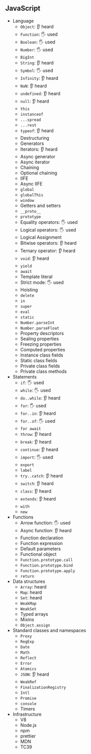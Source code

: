 ## JavaScript

- Language
  - `Object`: 👂 heard
  - `Function`: 🖐️ used
  - `Boolean`: 🖐️ used
  - `Number`: 🖐️ used
  - `BigInt`
  - `String`: 👂 heard
  - `Symbol`: 🖐️ used
  - `Infinity`: 👂 heard
  - `NaN`: 👂 heard
  - `undefined`: 👂 heard
  - `null`: 👂 heard
  - `this`
  - `instanceof`
  - `...spread`
  - `...rest`
  - `typeof`: 👂 heard
  - Destructuring
  - Generators
  - Iterators: 👂 heard
  - Async generator
  - Async iterator
  - Chaining
  - Optional chaining
  - IIFE
  - Async IIFE
  - `global`
  - `globalThis`
  - `window`
  - Getters and setters
  - `__proto__`
  - `prototype`
  - Equality operators: 🖐️ used
  - Logical operators: 🖐️ used
  - Logical Assignment
  - Bitwise operators: 👂 heard
  - Ternary operator: 👂 heard
  - `void`: 👂 heard
  - `yield`
  - `await`
  - Template literal
  - Strict mode: 🖐️ used
  - Hoisting
  - `delete`
  - `in`
  - `super`
  - `eval`
  - `static`
  - `Number.parseInt`
  - `Number.parseFloat`
  - Property descriptors
  - Sealing properties
  - Freezing properties
  - Computed properties
  - Instance class fields
  - Static class fields
  - Private class fields
  - Private class methods
- Statements
  - `if`: 🖐️ used
  - `while`: 🖐️ used
  - `do..while`: 👂 heard
  - `for`: 🖐️ used
  - `for..in`: 👂 heard
  - `for..of`: 🖐️ used
  - `for await`
  - `throw`: 👂 heard
  - `break`: 👂 heard
  - `continue`: 👂 heard
  - `import`: 🖐️ used
  - `export`
  - `label`
  - `try..catch`: 👂 heard
  - `switch`: 👂 heard
  - `class`: 👂 heard
  - `extends`: 👂 heard
  - `with`
  - `new`
- Functions
  - Arrow function: 🖐️ used
  - Async function: 👂 heard
  - Function declaration
  - Function expression
  - Default parameters
  - Functional object
  - `Function.prototype.call`
  - `Function.prototype.bind`
  - `Function.prototype.apply`
  - `return`
- Data structures
  - `Array`: heard
  - `Map`: heard
  - `Set`: heard
  - `WeakMap`
  - `WeakSet`
  - Typed arrays
  - Mixins
  - `Object.assign`
- Standard classes and namespaces
  - `Proxy`
  - `RegExp`
  - `Date`
  - `Math`
  - `Reflect`
  - `Error`
  - `Atomics`
  - `JSON`: 👂 heard
  - `WeakRef`
  - `FinalizationRegistry`
  - `Intl`
  - `Promise`
  - `console`
  - Timers
- Infrastructure
  - V8
  - Node.js
  - npm
  - prettier
  - MDN
  - TC39
